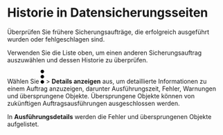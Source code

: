 Historie in Datensicherungsseiten
=================================

Überprüfen Sie frühere Sicherungsaufträge, die erfolgreich ausgeführt wurden oder fehlgeschlagen sind.

Verwenden Sie die Liste oben, um einen anderen Sicherungsauftrag auszuwählen und dessen Historie zu überprüfen.

Wählen Sie ![](../Images/more_vert_kebob-15px.svg) \> **Details anzeigen** aus, um detaillierte Informationen zu einem Auftrag anzuzeigen, darunter Ausführungszeit, Fehler, Warnungen und übersprungene Objekte. Übersprungene Objekte können von zukünftigen Auftragsausführungen ausgeschlossen werden.

In **Ausführungsdetails** werden die Fehler und übersprungenen Objekte aufgelistet.
